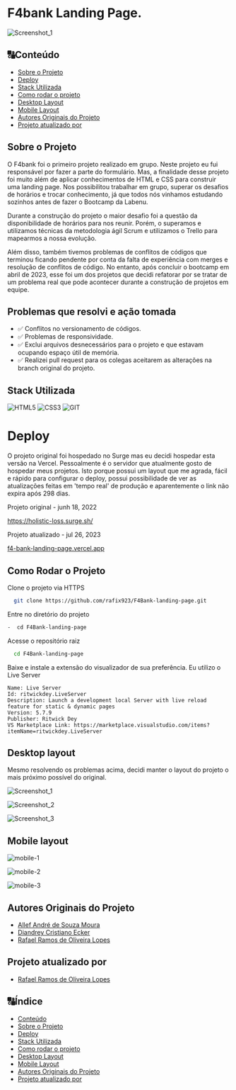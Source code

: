 # F4bank Landing Page.
![Screenshot_1](https://user-images.githubusercontent.com/99361183/201529092-f4aba941-04f3-4fbc-8323-53242c264396.png)

##  🔠Conteúdo
<!--ts-->
   * [Sobre o Projeto](#sobre-o-projeto)
   * [Deploy](#deploy)
   * [Stack Utilizada](#stack-utilizada)
   * [Como rodar o projeto](#como-rodar-o-projeto)
   * [Desktop Layout ](#desktop-layout)
   * [Mobile Layout ](#mobile-layout)
   * [Autores Originais do Projeto](#autores-originais-do-projeto)
   * [Projeto atualizado por](#projeto-atualizado-por)
<!--te-->

## Sobre o Projeto

O F4bank foi o primeiro projeto realizado em grupo. Neste projeto eu fui responsável por fazer a parte do formulário. Mas, a finalidade desse projeto foi muito além de aplicar conhecimentos de HTML e CSS para construir uma landing page. Nos possibilitou trabalhar em grupo, superar os desafios de horários e trocar conhecimento, já que todos nós vinhamos estudando sozinhos antes de fazer o Bootcamp da Labenu.

Durante a construção do projeto o maior desafio foi a questão da disponibilidade de horários para nos reunir. Porém, o superamos e utilizamos técnicas da metodologia ágil Scrum e utilizamos o Trello para mapearmos a nossa evolução.

Além disso, também tivemos problemas de conflitos de códigos que terminou ficando pendente por conta da falta de experiência com merges e resolução de conflitos de código. No entanto, após concluir o bootcamp em abril de 2023, esse foi um dos projetos que decidi refatorar por se tratar de um problema real que pode acontecer durante a construção de projetos em equipe.

## Problemas que resolvi e ação tomada

- ✅ Conflitos no versionamento de códigos.
- ✅ Problemas de responsividade.
- ✅ Exclui arquivos desnecessários para o projeto e que estavam ocupando espaço útil de memória.
- ✅ Realizei pull request para os colegas aceitarem as alterações na branch original do projeto.
  

## Stack Utilizada

![HTML5](https://img.shields.io/badge/HTML5-E34F26?style=for-the-badge&logo=html5&logoColor=white)
![CSS3](https://img.shields.io/badge/CSS3-1572B6?style=for-the-badge&logo=css3&logoColor=white)
![GIT](https://img.shields.io/badge/GIT-E44C30?style=for-the-badge&logo=git&logoColor=white)
  
# Deploy

O projeto original foi hospedado no Surge mas eu decidi hospedar esta versão na Vercel. Pessoalmente é o servidor que atualmente gosto de hospedar meus projetos. Isto porque possui um layout que me agrada, fácil e rápido para configurar o deploy, possui possibilidade de ver as atualizações feitas em 'tempo real' de produção e aparentemente o link não expira após 298 dias.

Projeto original - junh 18, 2022

https://holistic-loss.surge.sh/

Projeto atualizado - jul 26, 2023

[f4-bank-landing-page.vercel.app](https://f4-bank-landing-page.vercel.app/)

## Como Rodar o Projeto
  
Clone o projeto via HTTPS

```bash
  git clone https://github.com/rafix923/F4Bank-landing-page.git
```

Entre no diretório do projeto

```bash
-  cd F4Bank-landing-page
```

Acesse o repositório raiz 

```bash
  cd F4Bank-landing-page
```
Baixe e instale a extensão do visualizador de sua preferência. Eu utilizo o Live Server

```
Name: Live Server
Id: ritwickdey.LiveServer
Description: Launch a development local Server with live reload feature for static & dynamic pages
Version: 5.7.9
Publisher: Ritwick Dey
VS Marketplace Link: https://marketplace.visualstudio.com/items?itemName=ritwickdey.LiveServer
```
## Desktop layout

Mesmo resolvendo os problemas acima, decidi manter o layout do projeto o mais próximo possível do original.

![Screenshot_1](https://github.com/rafix923/F4Bank-landing-page/assets/99361183/8cc2cd39-82b5-4d19-b86e-1975a46220bd)

![Screenshot_2](https://github.com/rafix923/F4Bank-landing-page/assets/99361183/82f69e49-81d4-4310-b812-f000118d2f1b)

![Screenshot_3](https://github.com/rafix923/F4Bank-landing-page/assets/99361183/0ce741c7-7bd1-409d-909d-a95aba49c97b)

## Mobile layout

![mobile-1](https://github.com/rafix923/F4Bank-landing-page/assets/99361183/89a72aa0-f52e-4a96-aa62-fe890447c601)

![mobile-2](https://github.com/rafix923/F4Bank-landing-page/assets/99361183/de00cc43-3a8e-425f-b014-5930617f693e)

![mobile-3](https://github.com/rafix923/F4Bank-landing-page/assets/99361183/b8485d1d-ab72-4090-b377-ea7990420305)

## Autores Originais do Projeto

- [Allef André de Souza Moura](https://github.com/allefsouza)
- [Diandrey Cristiano Ecker](https://github.com/diandreyecker)
- [Rafael Ramos de Oliveira Lopes](https://github.com/rafix923)
  
## Projeto atualizado por

- [Rafael Ramos de Oliveira Lopes](https://github.com/rafix923)

 ##  🔠Índice
<!--ts-->
   * [Conteúdo](#conteúdo)
   * [Sobre o Projeto](#sobre-o-projeto)
   * [Deploy](#deploy)
   * [Stack Utilizada](#stack-utilizada)
   * [Como rodar o projeto](#como-rodar-o-projeto)
   * [Desktop Layout ](#desktop-layout)
   * [Mobile Layout ](#mobile-layout)
   * [Autores Originais do Projeto](#autores-originais-do-projeto)
   * [Projeto atualizado por](#projeto-atualizado-por)
<!--te-->



